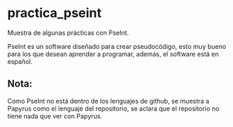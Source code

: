 # practica_pseint

Muestra de algunas prácticas con PseInt.

PseInt es un software diseñado para crear pseudocódigo, esto muy bueno para los que desean aprender a programar, además, el software está en español. 

## Nota:
Como PseInt no está dentro de los lenguajes de github, se muestra a Papyrus como el lenguaje del repositorio, se aclara que el repositorio no tiene nada que ver con Papyrus.
